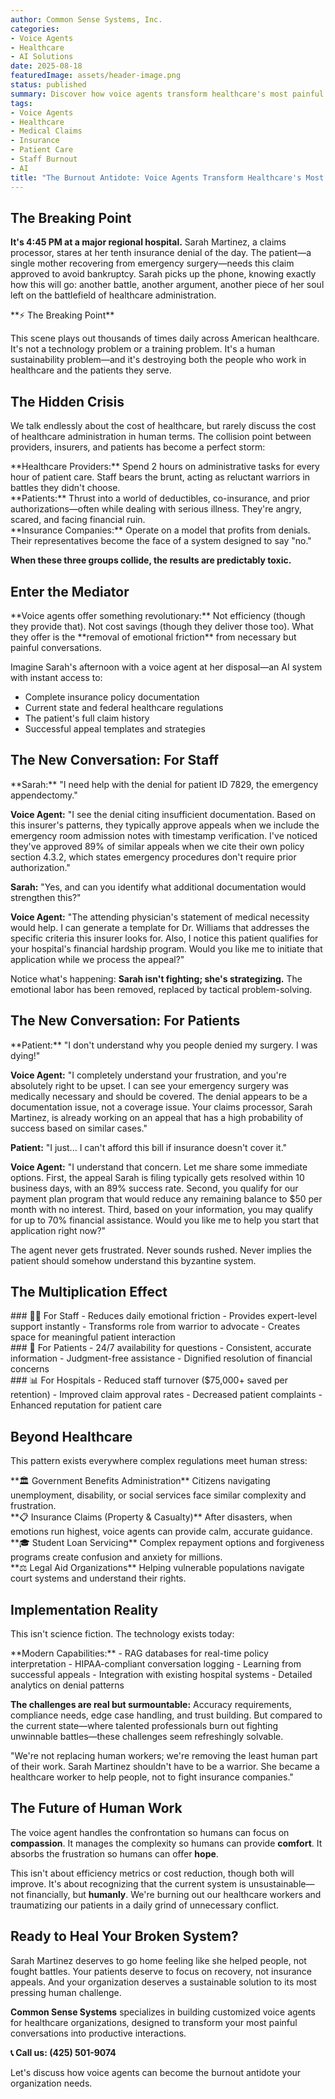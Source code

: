 ```yaml
---
author: Common Sense Systems, Inc.
categories:
- Voice Agents
- Healthcare
- AI Solutions
date: 2025-08-18
featuredImage: assets/header-image.png
status: published
summary: Discover how voice agents transform healthcare's most painful conversations by removing emotional friction from insurance claims, patient billing, and administrative battles that burn out staff and traumatize patients.
tags:
- Voice Agents
- Healthcare
- Medical Claims
- Insurance
- Patient Care
- Staff Burnout
- AI
title: "The Burnout Antidote: Voice Agents Transform Healthcare's Most Painful Conversations"
---
```


## The Breaking Point

**It's 4:45 PM at a major regional hospital.** Sarah Martinez, a claims processor, stares at her tenth insurance denial of the day. The patient—a single mother recovering from emergency surgery—needs this claim approved to avoid bankruptcy. Sarah picks up the phone, knowing exactly how this will go: another battle, another argument, another piece of her soul left on the battlefield of healthcare administration.

<div class="analogy-box">
**⚡ The Breaking Point**

This scene plays out thousands of times daily across American healthcare. It's not a technology problem or a training problem. It's a human sustainability problem—and it's destroying both the people who work in healthcare and the patients they serve.
</div>

## The Hidden Crisis

We talk endlessly about the cost of healthcare, but rarely discuss the cost of healthcare administration in human terms. The collision point between providers, insurers, and patients has become a perfect storm:

<div class="problem-highlight">
**Healthcare Providers:** Spend 2 hours on administrative tasks for every hour of patient care. Staff bears the brunt, acting as reluctant warriors in battles they didn't choose.
</div>

<div class="problem-highlight">
**Patients:** Thrust into a world of deductibles, co-insurance, and prior authorizations—often while dealing with serious illness. They're angry, scared, and facing financial ruin.
</div>

<div class="problem-highlight">
**Insurance Companies:** Operate on a model that profits from denials. Their representatives become the face of a system designed to say "no."
</div>

**When these three groups collide, the results are predictably toxic.**

## Enter the Mediator

<div class="solution-highlight">
**Voice agents offer something revolutionary:** Not efficiency (though they provide that). Not cost savings (though they deliver those too). What they offer is the **removal of emotional friction** from necessary but painful conversations.
</div>

Imagine Sarah's afternoon with a voice agent at her disposal—an AI system with instant access to:

- Complete insurance policy documentation
- Current state and federal healthcare regulations
- The patient's full claim history
- Successful appeal templates and strategies

## The New Conversation: For Staff

<div class="dialogue-box">
**Sarah:** "I need help with the denial for patient ID 7829, the emergency appendectomy."

**Voice Agent:** "I see the denial citing insufficient documentation. Based on this insurer's patterns, they typically approve appeals when we include the emergency room admission notes with timestamp verification. I've noticed they've approved 89% of similar appeals when we cite their own policy section 4.3.2, which states emergency procedures don't require prior authorization."

**Sarah:** "Yes, and can you identify what additional documentation would strengthen this?"

**Voice Agent:** "The attending physician's statement of medical necessity would help. I can generate a template for Dr. Williams that addresses the specific criteria this insurer looks for. Also, I notice this patient qualifies for your hospital's financial hardship program. Would you like me to initiate that application while we process the appeal?"
</div>

Notice what's happening: **Sarah isn't fighting; she's strategizing.** The emotional labor has been removed, replaced by tactical problem-solving.

## The New Conversation: For Patients

<div class="dialogue-box">
**Patient:** "I don't understand why you people denied my surgery. I was dying!"

**Voice Agent:** "I completely understand your frustration, and you're absolutely right to be upset. I can see your emergency surgery was medically necessary and should be covered. The denial appears to be a documentation issue, not a coverage issue. Your claims processor, Sarah Martinez, is already working on an appeal that has a high probability of success based on similar cases."

**Patient:** "I just... I can't afford this bill if insurance doesn't cover it."

**Voice Agent:** "I understand that concern. Let me share some immediate options. First, the appeal Sarah is filing typically gets resolved within 10 business days, with an 89% success rate. Second, you qualify for our payment plan program that would reduce any remaining balance to $50 per month with no interest. Third, based on your information, you may qualify for up to 70% financial assistance. Would you like me to help you start that application right now?"
</div>

The agent never gets frustrated. Never sounds rushed. Never implies the patient should somehow understand this byzantine system.

## The Multiplication Effect

<div class="benefits-grid">
<div class="benefit-card">
### 👩‍⚕️ For Staff
- Reduces daily emotional friction
- Provides expert-level support instantly
- Transforms role from warrior to advocate
- Creates space for meaningful patient interaction
</div>

<div class="benefit-card">
### 🏥 For Patients
- 24/7 availability for questions
- Consistent, accurate information
- Judgment-free assistance
- Dignified resolution of financial concerns
</div>

<div class="benefit-card">
### 📊 For Hospitals
- Reduced staff turnover ($75,000+ saved per retention)
- Improved claim approval rates
- Decreased patient complaints
- Enhanced reputation for patient care
</div>
</div>

## Beyond Healthcare

This pattern exists everywhere complex regulations meet human stress:

<div class="use-case">
**🏛️ Government Benefits Administration**
Citizens navigating unemployment, disability, or social services face similar complexity and frustration.
</div>

<div class="use-case">
**📋 Insurance Claims (Property & Casualty)**
After disasters, when emotions run highest, voice agents can provide calm, accurate guidance.
</div>

<div class="use-case">
**🎓 Student Loan Servicing**
Complex repayment options and forgiveness programs create confusion and anxiety for millions.
</div>

<div class="use-case">
**⚖️ Legal Aid Organizations**
Helping vulnerable populations navigate court systems and understand their rights.
</div>

## Implementation Reality

This isn't science fiction. The technology exists today:

<div class="stat-box">
**Modern Capabilities:**
- RAG databases for real-time policy interpretation
- HIPAA-compliant conversation logging
- Learning from successful appeals
- Integration with existing hospital systems
- Detailed analytics on denial patterns
</div>

**The challenges are real but surmountable:** Accuracy requirements, compliance needs, edge case handling, and trust building. But compared to the current state—where talented professionals burn out fighting unwinnable battles—these challenges seem refreshingly solvable.

<div class="quote">
"We're not replacing human workers; we're removing the least human part of their work. Sarah Martinez shouldn't have to be a warrior. She became a healthcare worker to help people, not to fight insurance companies."
</div>

## The Future of Human Work

The voice agent handles the confrontation so humans can focus on **compassion**. It manages the complexity so humans can provide **comfort**. It absorbs the frustration so humans can offer **hope**.

This isn't about efficiency metrics or cost reduction, though both will improve. It's about recognizing that the current system is unsustainable—not financially, but **humanly**. We're burning out our healthcare workers and traumatizing our patients in a daily grind of unnecessary conflict.

## Ready to Heal Your Broken System?

Sarah Martinez deserves to go home feeling like she helped people, not fought battles. Your patients deserve to focus on recovery, not insurance appeals. And your organization deserves a sustainable solution to its most pressing human challenge.

**Common Sense Systems** specializes in building customized voice agents for healthcare organizations, designed to transform your most painful conversations into productive interactions.

**📞 Call us: (425) 501-9074**

Let's discuss how voice agents can become the burnout antidote your organization needs.